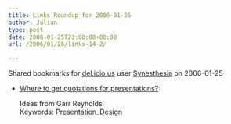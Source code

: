 ```yaml
---
title: Links Roundup for 2006-01-25
author: Julian
type: post
date: 2006-01-25T23:00:00+00:00
url: /2006/01/26/links-14-2/

---
```

Shared bookmarks for [del.icio.us][1] user  [Synesthesia][2] on 2006-01-25

  * [Where to get quotations for presentations?][3]:
  
    Ideas from Garr Reynolds   
    Keywords: [Presentation_Design][4]

 [1]: http://del.icio.us/
 [2]: http://del.icio.us/synesthesia
 [3]: http://presentationzen.blogs.com/presentationzen/2006/01/where_to_get_qu.html "http://presentationzen.blogs.com/presentationzen/2006/01/where_to_get_qu.html"
 [4]: http://del.icio.us/synesthesia/Presentation_Design